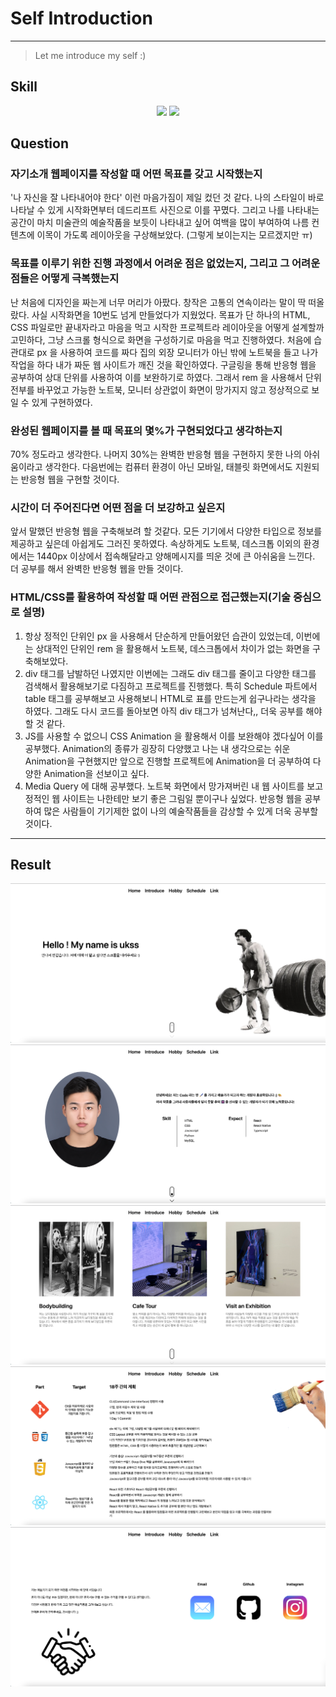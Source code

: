 # Self Introduction

---

> Let me introduce my self :)

## Skill

<p align="middle">
  <img src="https://img.shields.io/badge/language-html-red.svg?style=flat-square"/>
  <img src="https://img.shields.io/badge/language-css-blue.svg?style=flat-square"/>
</p>

## Question

### 자기소개 웹페이지를 작성할 때 어떤 목표를 갖고 시작했는지

'나 자신을 잘 나타내어야 한다' 이런 마음가짐이 제일 컸던 것 같다. 나의 스타일이 바로 나타날 수 있게 시작화면부터 데드리프트 사진으로 이를 꾸몄다. 그리고 나를 나타내는 공간이 마치 미술관의 예술작품을 보듯이 나타내고 싶어 여백을 많이 부여하여 나름 컨텐츠에 이목이 가도록 레이아웃을 구상해보았다. (그렇게 보이는지는 모르겠지만 ㅠ)

### 목표를 이루기 위한 진행 과정에서 어려운 점은 없었는지, 그리고 그 어려운 점들은 어떻게 극복했는지

난 처음에 디자인을 짜는게 너무 머리가 아팠다. 창작은 고통의 연속이라는 말이 딱 떠올랐다. 사실 시작화면을 10번도 넘게 만들었다가 지웠었다. 목표가 단 하나의 HTML, CSS 파일로만 끝내자라고 마음을 먹고 시작한 프로젝트라 레이아웃을 어떻게 설계할까 고민하다, 그냥 스크롤 형식으로 화면을 구성하기로 마음을 먹고 진행하였다. 처음에 습관대로 px 을 사용하여 코드를 짜다 집의 외장 모니터가 아닌 밖에 노트북을 들고 나가 작업을 하다 내가 짜둔 웹 사이트가 깨진 것을 확인하였다. 구글링을 통해 반응형 웹을 공부하여 상대 단위를 사용하여 이를 보완하기로 하였다. 그래서 rem 을 사용해서 단위 전부를 바꾸었고 가능한 노트북, 모니터 상관없이 화면이 망가지지 않고 정상적으로 보일 수 있게 구현하였다.

### 완성된 웹페이지를 볼 때 목표의 몇%가 구현되었다고 생각하는지

70% 정도라고 생각한다. 나머지 30%는 완벽한 반응형 웹을 구현하지 못한 나의 아쉬움이라고 생각한다. 다음번에는 컴퓨터 환경이 아닌 모바일, 태블릿 화면에서도 지원되는 반응형 웹을 구현할 것이다.

### 시간이 더 주어진다면 어떤 점을 더 보강하고 싶은지

앞서 말했던 반응형 웹을 구축해보려 할 것같다. 모든 기기에서 다양한 타입으로 정보를 제공하고 싶은데 아쉽게도 그러진 못하였다. 속상하게도 노트북, 데스크톱 이외의 환경에서는 1440px 이상에서 접속해달라고 양해메시지를 띄운 것에 큰 아쉬움을 느낀다. 더 공부를 해서 완벽한 반응형 웹을 만들 것이다.

### HTML/CSS를 활용하여 작성할 때 어떤 관점으로 접근했는지(기술 중심으로 설명)

1. 항상 정적인 단위인 px 을 사용해서 단순하게 만들어왔던 습관이 있었는데, 이번에는 상대적인 단위인 rem 을 활용해서 노트북, 데스크톱에서 차이가 없는 화면을 구축해보았다.
2. div 태그를 남발하던 나였지만 이번에는 그래도 div 태그를 줄이고 다양한 태그를 검색해서 활용해보기로 다짐하고 프로젝트를 진행했다. 특히 Schedule 파트에서 table 태그를 공부해보고 사용해보니 HTML로 표를 만드는게 쉽구나라는 생각을 하였다. 그래도 다시 코드를 돌아보면 아직 div 태그가 넘쳐난다,, 더욱 공부를 해야할 것 같다.
3. JS를 사용할 수 없으니 CSS Animation 을 활용해서 이를 보완해야 겠다싶어 이를 공부했다. Animation의 종류가 굉장히 다양했고 나는 내 생각으로는 쉬운 Animation을 구현했지만 앞으로 진행할 프로젝트에 Animation을 더 공부하여 다양한 Animation을 선보이고 싶다.
4. Media Query 에 대해 공부했다. 노트북 화면에서 망가져버린 내 웹 사이트를 보고 정적인 웹 사이트는 나한테만 보기 좋은 그림일 뿐이구나 싶었다. 반응형 웹을 공부하여 많은 사람들이 기기제한 없이 나의 예술작품들을 감상할 수 있게 더욱 공부할 것이다.

---

## Result

![home](/results/home.png)
![introduce](/results/introduce.png)
![hobby](/results/hobby.png)
![schedule](/results/schedule.png)
![link](/results/link.png)
